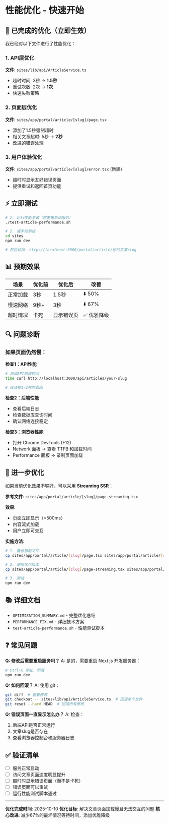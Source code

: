 # 性能优化 - 快速开始

## 🚀 已完成的优化（立即生效）

我已经对以下文件进行了性能优化：

### 1. API层优化
**文件**: `sites/lib/api/ArticleService.ts`
- 超时时间: 3秒 → **1.5秒**
- 重试次数: 2次 → **1次**
- 快速失败策略

### 2. 页面层优化  
**文件**: `sites/app/portal/article/[slug]/page.tsx`
- 添加了1.5秒强制超时
- 相关文章超时: 5秒 → **2秒**
- 改进的错误处理

### 3. 用户体验优化
**文件**: `sites/app/portal/article/[slug]/error.tsx` (新建)
- 超时时显示友好错误页面
- 提供重试和返回首页功能

## ⚡ 立即测试

```bash
# 1. 运行性能测试（需要先启动服务）
./test-article-performance.sh

# 2. 或手动测试
cd sites
npm run dev

# 然后访问: http://localhost:3000/portal/article/你的文章slug
```

## 📊 预期效果

| 场景 | 优化前 | 优化后 | 改善 |
|------|--------|--------|------|
| 正常加载 | 3秒 | 1.5秒 | ⬇️ 50% |
| 慢速网络 | 9秒+ | 3秒 | ⬇️ 67% |
| 超时情况 | 卡死 | 显示错误页 | ✅ 优雅降级 |

## 🔍 问题诊断

### 如果页面仍然慢：

**检查1：API性能**
```bash
# 测试API响应时间
time curl http://localhost:3000/api/articles/your-slug

# 应该在1-2秒内返回
```

**检查2：后端性能**
- 查看后端日志
- 检查数据库查询时间
- 确认网络连接稳定

**检查3：浏览器性能**
- 打开 Chrome DevTools (F12)
- Network 面板 → 查看 TTFB 和加载时间
- Performance 面板 → 录制页面加载

## 🎯 进一步优化

如果当前优化效果不够好，可以采用 **Streaming SSR**：

**参考文件**: `sites/app/portal/article/[slug]/page-streaming.tsx`

**效果**:
- 页面立即显示（<500ms）
- 内容流式加载
- 用户立即可交互

**实施方法**:
```bash
# 1. 备份当前文件
cp sites/app/portal/article/[slug]/page.tsx sites/app/portal/article/[slug]/page.backup.tsx

# 2. 使用优化版本
cp sites/app/portal/article/[slug]/page-streaming.tsx sites/app/portal/article/[slug]/page.tsx

# 3. 测试
npm run dev
```

## 📚 详细文档

- `OPTIMIZATION_SUMMARY.md` - 完整优化总结
- `PERFORMANCE_FIX.md` - 详细技术方案
- `test-article-performance.sh` - 性能测试脚本

## ❓ 常见问题

**Q: 修改后需要重启服务吗？**
A: 是的，需要重启 Next.js 开发服务器：
```bash
# Ctrl+C 停止，然后
npm run dev
```

**Q: 如何回滚？**
A: 使用 git：
```bash
git diff  # 查看修改
git checkout -- sites/lib/api/ArticleService.ts  # 回滚单个文件
git reset --hard HEAD  # 回滚所有修改
```

**Q: 错误页面一直显示怎么办？**
A: 检查：
1. 后端API是否正常运行
2. 文章slug是否存在
3. 查看浏览器控制台和服务器日志

## ✅ 验证清单

- [ ] 服务正常启动
- [ ] 访问文章页面速度明显提升
- [ ] 超时时显示错误页面（而不是卡死）
- [ ] 错误页面可以重试
- [ ] 运行性能测试脚本通过

---

**优化完成时间**: 2025-10-10
**优化目标**: 解决文章页面加载慢且无法交互的问题
**核心改进**: 减少67%的最坏情况等待时间，添加优雅降级

